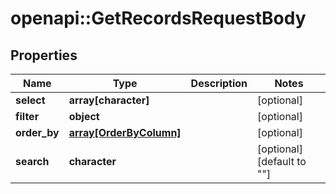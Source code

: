 # openapi::GetRecordsRequestBody


## Properties
Name | Type | Description | Notes
------------ | ------------- | ------------- | -------------
**select** | **array[character]** |  | [optional] 
**filter** | **object** |  | [optional] 
**order_by** | [**array[OrderByColumn]**](OrderByColumn.md) |  | [optional] 
**search** | **character** |  | [optional] [default to &quot;&quot;] 


